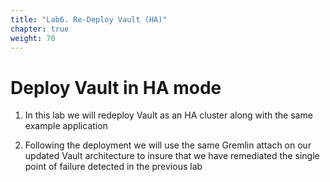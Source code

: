 ```yaml
---
title: "Lab6. Re-Deploy Vault (HA)"
chapter: true
weight: 70
---
```


# Deploy Vault in  HA mode

1. In this lab we will redeploy Vault as an HA cluster along with the same example application

2. Following the deployment we will use the same Gremlin attach on our updated Vault architecture to insure that we have remediated the single point of failure detected in the previous lab
